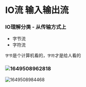 # IO流   输入输出流

### IO理解分类 - 从传输方式上

- 字节流
- 字符流 

`字节`是个计算机看的，`字符`才是给人看的

### ![1649508962818](C:\Users\EVECOM\AppData\Roaming\Typora\typora-user-images\1649508962818.png)

![1649508984468](C:\Users\EVECOM\AppData\Roaming\Typora\typora-user-images\1649508984468.png)


